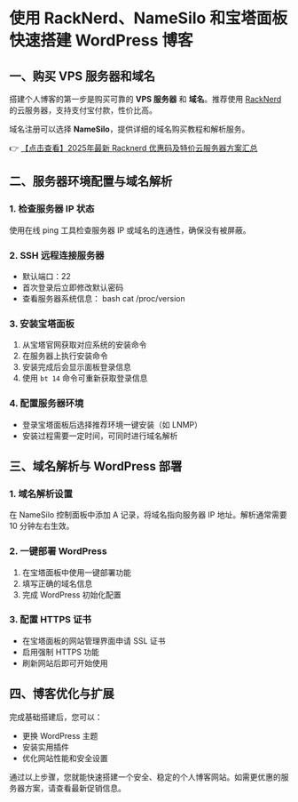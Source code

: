 # 使用 RackNerd、NameSilo 和宝塔面板快速搭建 WordPress 博客

## 一、购买 VPS 服务器和域名

搭建个人博客的第一步是购买可靠的 **VPS 服务器** 和 **域名**。推荐使用 [RackNerd](https://bit.ly/Rack_Nerd) 的云服务器，支持支付宝付款，性价比高。

域名注册可以选择 **NameSilo**，提供详细的域名购买教程和解析服务。

👉 [【点击查看】2025年最新 Racknerd 优惠码及特价云服务器方案汇总](https://bit.ly/Rack_Nerd)

## 二、服务器环境配置与域名解析

### 1. 检查服务器 IP 状态
使用在线 ping 工具检查服务器 IP 或域名的连通性，确保没有被屏蔽。

### 2. SSH 远程连接服务器
- 默认端口：22
- 首次登录后立即修改默认密码
- 查看服务器系统信息：
  bash
  cat /proc/version
  

### 3. 安装宝塔面板
1. 从宝塔官网获取对应系统的安装命令
2. 在服务器上执行安装命令
3. 安装完成后会显示面板登录信息
4. 使用 `bt 14` 命令可重新获取登录信息

### 4. 配置服务器环境
- 登录宝塔面板后选择推荐环境一键安装（如 LNMP）
- 安装过程需要一定时间，可同时进行域名解析

## 三、域名解析与 WordPress 部署

### 1. 域名解析设置
在 NameSilo 控制面板中添加 A 记录，将域名指向服务器 IP 地址。解析通常需要 10 分钟左右生效。

### 2. 一键部署 WordPress
1. 在宝塔面板中使用一键部署功能
2. 填写正确的域名信息
3. 完成 WordPress 初始化配置

### 3. 配置 HTTPS 证书
- 在宝塔面板的网站管理界面申请 SSL 证书
- 启用强制 HTTPS 功能
- 刷新网站后即可开始使用

## 四、博客优化与扩展
完成基础搭建后，您可以：
- 更换 WordPress 主题
- 安装实用插件
- 优化网站性能和安全设置

通过以上步骤，您就能快速搭建一个安全、稳定的个人博客网站。如需更优惠的服务器方案，请查看最新促销信息。